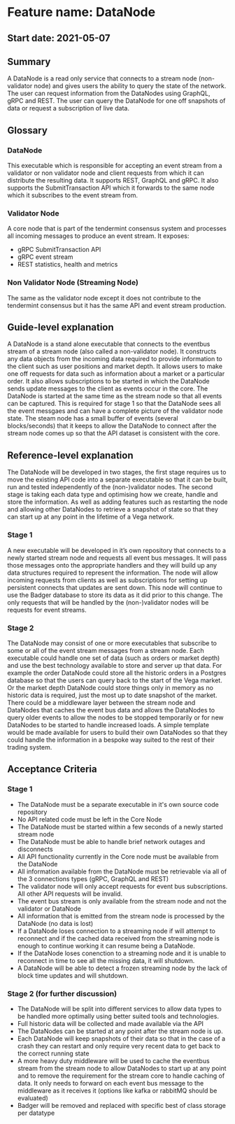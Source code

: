 # Feature name: DataNode
## Start date: 2021-05-07

## Summary

A DataNode is a read only service that connects to a stream node (non-validator node) and gives users the ability to query the state of the network. The user can request information from the DataNodes using GraphQL, gRPC and REST. The user can query the DataNode for one off snapshots of data or request a subscription of live data.

## Glossary
### DataNode
This executable which is responsible for accepting an event stream from a validator or non validator node and client requests from which it can distribute the resulting data. It supports REST, GraphQL and gRPC. It also supports the SubmitTransaction API which it forwards to the same node which it subscribes to the event stream from.
### Validator Node
A core node that is part of the tendermint consensus system and processes all incoming messages to produce an event stream. It exposes:
* gRPC SubmitTransaction API
* gRPC event stream
* REST statistics, health and metrics
### Non Validator Node (Streaming Node)
The same as the validator node except it does not contribute to the tendermint consensus but it has the same API and event stream production.

## Guide-level explanation

A DataNode is a stand alone executable that connects to the eventbus stream of a stream node (also called a non-validator node). It constructs any data objects from the incoming data required to provide information to the client such as user positions and market depth. It allows users to make one off requests for data such as information about a market or a particular order. It also allows subscriptions to be started in which the DataNode sends update messages to the client as events occur in the core. The DataNode is started at the same time as the stream node so that all events can be captured. This is required for stage 1 so that the DataNode sees all the event messgaes and can have a complete picture of the validator node state. The steam node has a small buffer of events (several blocks/seconds) that it keeps to allow the DataNode to connect after the stream node comes up so that the API dataset is consistent with the core.

## Reference-level explanation

The DataNode will be developed in two stages, the first stage requires us to move the existing API code into a separate executable so that it can be built, run and tested independently of the (non-)validator nodes. The second stage is taking each data type and optimising how we create, handle and store the information. As well as adding features such as restarting the node and allowing other DataNodes to retrieve a snapshot of state so that they can start up at any point in the lifetime of a Vega network.

### Stage 1
A new executable will be developed in it’s own repository that connects to a newly started stream node and requests all event bus messages. It will pass those messages onto the appropriate handlers and they will build up any data structures required to represent the information. The node will allow incoming requests from clients as well as subscriptions for setting up persistent connects that updates are sent down. This node will continue to use the Badger database to store its data as it did prior to this change. The only requests that will be handled by the (non-)validator nodes will be requests for event streams.

### Stage 2
The DataNode may consist of one or more executables that subscribe to some or all of the event stream messages from a stream node. Each executable could handle one set of data (such as orders or market depth) and use the best technology available to store and server up that data. For example the order DataNode could store all the historic orders in a Postgres database so that the users can query back to the start of the Vega market. Or the market depth DataNode could store things only in memory as no historic data is required, just the most up to date snapshot of the market. There could be a middleware layer between the stream node and DataNodes that caches the event bus data and allows the DataNodes to query older events to allow the nodes to be stopped temporarily or for new DataNodes to be started to handle increased loads. A simple template would be made available for users to build their own DataNodes so that they could handle the information in a bespoke way suited to the rest of their trading system.


## Acceptance Criteria
### Stage 1
* The DataNode must be a separate executable in it's own source code repository
* No API related code must be left in the Core Node
* The DataNode must be started within a few seconds of a newly started stream node
* The DataNode must be able to handle brief network outages and disconnects
* All API functionality currently in the Core node must be available from the DataNode
* All information available from the DataNode must be retrievable via all of the 3 connections types (gRPC, GraphQL and REST)
* The validator node will only accept requests for event bus subscriptions. All other API requests will be invalid.
* The event bus stream is only available from the stream node and not the validator or DataNode
* All information that is emitted from the stream node is processed by the DataNode (no data is lost)
* If a DataNode loses connection to a streaming node if will attempt to reconnect and if the cached data received from the streaming node is enough to continue working it can resume being a DataNode.
* If the DataNode loses conenction to a streaming node and it is unable to reconnect in time to see all the missing data, it will shutdown.
* A DataNode will be able to detect a frozen streaming node by the lack of block time updates and will shutdown.

### Stage 2 (for further discussion)
* The DataNode will be split into different services to allow data types to be handled more optimally using better suited tools and technologies.
* Full historic data will be collected and made available via the API
* The DataNodes can be started at any point after the stream node is up.
* Each DataNode will keep snapshots of their data so that in the case of a crash they can restart and only require very recent data to get back to the correct running state
* A more heavy duty middleware will be used to cache the eventbus stream from the stream node to allow DataNodes to start up at any point and to remove the requirement for the stream core to handle caching of data. It only needs to forward on each event bus message to the middleware as it receives it (options like kafka or rabbitMQ should be evaluated)
* Badger will be removed and replaced with specific best of class storage per datatype
